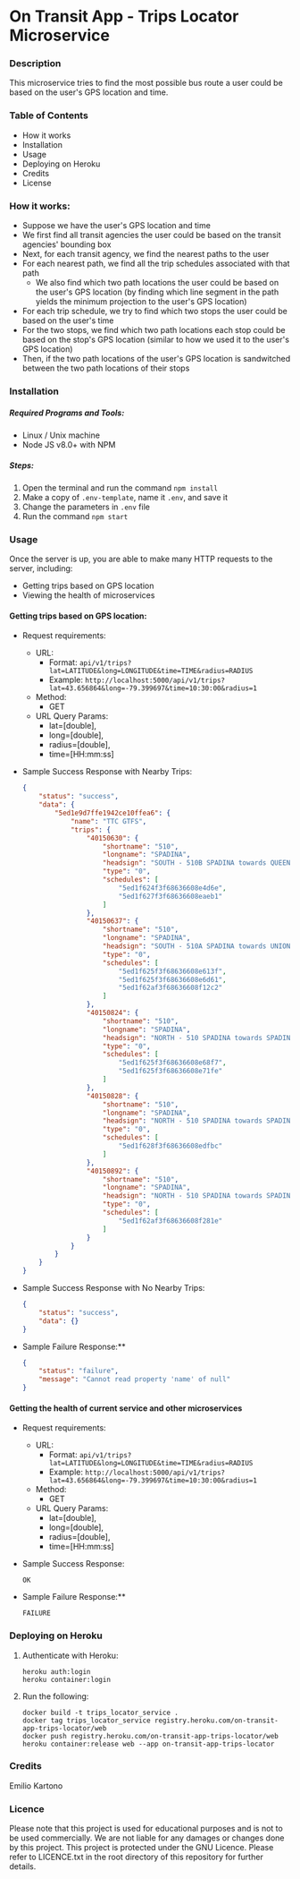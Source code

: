 # On Transit App - Trips Locator Microservice

### Description
This microservice tries to find the most possible bus route a user could be based on the user's GPS location and time.

### Table of Contents
- How it works
- Installation
- Usage
- Deploying on Heroku
- Credits
- License

### How it works:
* Suppose we have the user's GPS location and time
* We first find all transit agencies the user could be based on the transit agencies' bounding box
* Next, for each transit agency, we find the nearest paths to the user
* For each nearest path, we find all the trip schedules associated with that path
    * We also find which two path locations the user could be based on the user's GPS location (by finding which line segment in the path yields the minimum projection to the user's GPS location)
* For each trip schedule, we try to find which two stops the user could be based on the user's time
* For the two stops, we find which two path locations each stop could be based on the stop's GPS location (similar to how we used it to the user's GPS location)
* Then, if the two path locations of the user's GPS location is sandwitched between the two path locations of their stops

### Installation

##### Required Programs and Tools:
- Linux / Unix machine
- Node JS v8.0+ with NPM

##### Steps:
1. Open the terminal and run the command ```npm install```
2. Make a copy of ```.env-template```, name it ```.env```, and save it
3. Change the parameters in ```.env``` file
4. Run the command ```npm start```

### Usage
Once the server is up, you are able to make many HTTP requests to the server, including:
* Getting trips based on GPS location
* Viewing the health of microservices

#### Getting trips based on GPS location:
* Request requirements:
    * URL:
        * Format: ```api/v1/trips?lat=LATITUDE&long=LONGITUDE&time=TIME&radius=RADIUS```
        * Example: ```http://localhost:5000/api/v1/trips?lat=43.656864&long=-79.399697&time=10:30:00&radius=1```
    * Method:
        * GET
    * URL Query Params:
        * lat=[double],
        * long=[double], 
        * radius=[double], 
        * time=[HH:mm:ss]

* Sample Success Response with Nearby Trips:
    ```json
    {
        "status": "success",
        "data": {
            "5ed1e9d7ffe1942ce10ffea6": {
                "name": "TTC GTFS",
                "trips": {
                    "40150630": {
                        "shortname": "510",
                        "longname": "SPADINA",
                        "headsign": "SOUTH - 510B SPADINA towards QUEENS QUAY",
                        "type": "0",
                        "schedules": [
                            "5ed1f624f3f68636608e4d6e",
                            "5ed1f627f3f68636608eaeb1"
                        ]
                    },
                    "40150637": {
                        "shortname": "510",
                        "longname": "SPADINA",
                        "headsign": "SOUTH - 510A SPADINA towards UNION STATION",
                        "type": "0",
                        "schedules": [
                            "5ed1f625f3f68636608e613f",
                            "5ed1f625f3f68636608e6d61",
                            "5ed1f62af3f68636608f12c2"
                        ]
                    },
                    "40150824": {
                        "shortname": "510",
                        "longname": "SPADINA",
                        "headsign": "NORTH - 510 SPADINA towards SPADINA STATION",
                        "type": "0",
                        "schedules": [
                            "5ed1f625f3f68636608e68f7",
                            "5ed1f625f3f68636608e71fe"
                        ]
                    },
                    "40150828": {
                        "shortname": "510",
                        "longname": "SPADINA",
                        "headsign": "NORTH - 510 SPADINA towards SPADINA STATION",
                        "type": "0",
                        "schedules": [
                            "5ed1f628f3f68636608edfbc"
                        ]
                    },
                    "40150892": {
                        "shortname": "510",
                        "longname": "SPADINA",
                        "headsign": "NORTH - 510 SPADINA towards SPADINA STATION",
                        "type": "0",
                        "schedules": [
                            "5ed1f62af3f68636608f281e"
                        ]
                    }
                }
            }
        }
    }
    ```

* Sample Success Response with No Nearby Trips:
    ```json
    {
        "status": "success",
        "data": {}
    }
    ```

* Sample Failure Response:**
    ```json
    {
        "status": "failure",
        "message": "Cannot read property 'name' of null"
    }
    ```

#### Getting the health of current service and other microservices
* Request requirements:
    * URL:
        * Format: ```api/v1/trips?lat=LATITUDE&long=LONGITUDE&time=TIME&radius=RADIUS```
        * Example: ```http://localhost:5000/api/v1/trips?lat=43.656864&long=-79.399697&time=10:30:00&radius=1```
    * Method:
        * GET
    * URL Query Params:
        * lat=[double],
        * long=[double], 
        * radius=[double], 
        * time=[HH:mm:ss]

* Sample Success Response:
    ```
    OK
    ```

* Sample Failure Response:**
    ```
    FAILURE
    ```

### Deploying on Heroku
1. Authenticate with Heroku:
    ```
    heroku auth:login
    heroku container:login
    ```

2. Run the following:
    ```
    docker build -t trips_locator_service .
    docker tag trips_locator_service registry.heroku.com/on-transit-app-trips-locator/web
    docker push registry.heroku.com/on-transit-app-trips-locator/web
    heroku container:release web --app on-transit-app-trips-locator
    ```

### Credits
Emilio Kartono

### Licence
Please note that this project is used for educational purposes and is not to be used commercially. We are not liable for any damages or changes done by this project.
This project is protected under the GNU Licence. Please refer to LICENCE.txt in the root directory of this repository for further details.